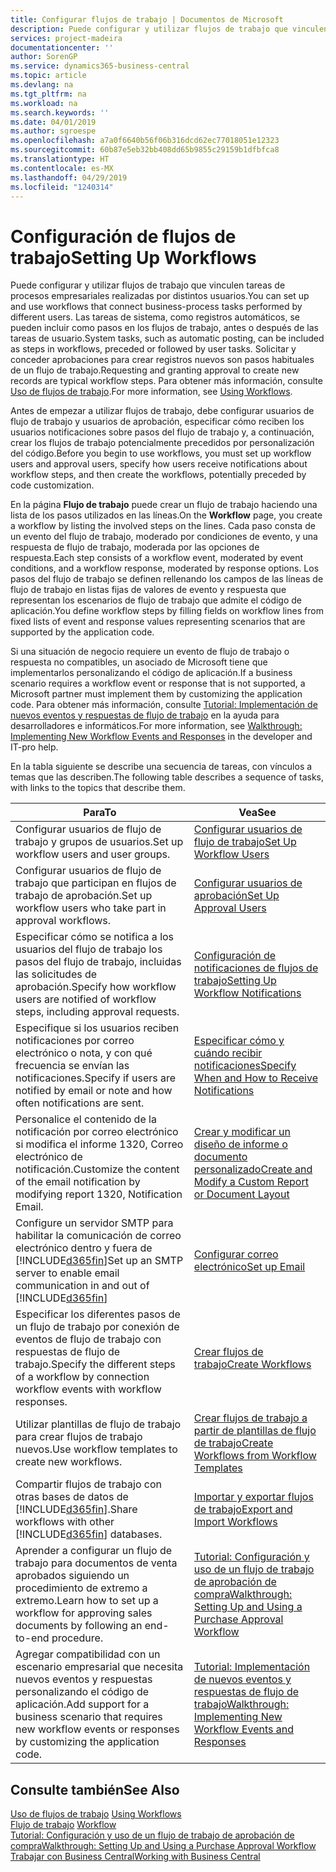 ```yaml
---
title: Configurar flujos de trabajo | Documentos de Microsoft
description: Puede configurar y utilizar flujos de trabajo que vinculen tareas de procesos empresariales realizadas por distintos usuarios. Las tareas de sistema, como registros automáticos, se pueden incluir como pasos en los flujos de trabajo, antes o después de las tareas de usuario. Solicitar y conceder aprobaciones para crear registros nuevos son pasos habituales de un flujo de trabajo.
services: project-madeira
documentationcenter: ''
author: SorenGP
ms.service: dynamics365-business-central
ms.topic: article
ms.devlang: na
ms.tgt_pltfrm: na
ms.workload: na
ms.search.keywords: ''
ms.date: 04/01/2019
ms.author: sgroespe
ms.openlocfilehash: a7a0f6640b56f06b316dcd62ec77018051e12323
ms.sourcegitcommit: 60b87e5eb32bb408dd65b9855c29159b1dfbfca8
ms.translationtype: HT
ms.contentlocale: es-MX
ms.lasthandoff: 04/29/2019
ms.locfileid: "1240314"
---
```

# <a name="setting-up-workflows"></a><span data-ttu-id="85382-105">Configuración de flujos de trabajo</span><span class="sxs-lookup"><span data-stu-id="85382-105">Setting Up Workflows</span></span>
<span data-ttu-id="85382-106">Puede configurar y utilizar flujos de trabajo que vinculen tareas de procesos empresariales realizadas por distintos usuarios.</span><span class="sxs-lookup"><span data-stu-id="85382-106">You can set up and use workflows that connect business-process tasks performed by different users.</span></span> <span data-ttu-id="85382-107">Las tareas de sistema, como registros automáticos, se pueden incluir como pasos en los flujos de trabajo, antes o después de las tareas de usuario.</span><span class="sxs-lookup"><span data-stu-id="85382-107">System tasks, such as automatic posting, can be included as steps in workflows, preceded or followed by user tasks.</span></span> <span data-ttu-id="85382-108">Solicitar y conceder aprobaciones para crear registros nuevos son pasos habituales de un flujo de trabajo.</span><span class="sxs-lookup"><span data-stu-id="85382-108">Requesting and granting approval to create new records are typical workflow steps.</span></span> <span data-ttu-id="85382-109">Para obtener más información, consulte [Uso de flujos de trabajo](across-use-workflows.md).</span><span class="sxs-lookup"><span data-stu-id="85382-109">For more information, see [Using Workflows](across-use-workflows.md).</span></span>  

 <span data-ttu-id="85382-110">Antes de empezar a utilizar flujos de trabajo, debe configurar usuarios de flujo de trabajo y usuarios de aprobación, especificar cómo reciben los usuarios notificaciones sobre pasos del flujo de trabajo y, a continuación, crear los flujos de trabajo potencialmente precedidos por personalización del código.</span><span class="sxs-lookup"><span data-stu-id="85382-110">Before you begin to use workflows, you must set up workflow users and approval users, specify how users receive notifications about workflow steps, and then create the workflows, potentially preceded by code customization.</span></span>  

 <span data-ttu-id="85382-111">En la página **Flujo de trabajo** puede crear un flujo de trabajo haciendo una lista de los pasos utilizados en las líneas.</span><span class="sxs-lookup"><span data-stu-id="85382-111">On the **Workflow** page, you create a workflow by listing the involved steps on the lines.</span></span> <span data-ttu-id="85382-112">Cada paso consta de un evento del flujo de trabajo, moderado por condiciones de evento, y una respuesta de flujo de trabajo, moderada por las opciones de respuesta.</span><span class="sxs-lookup"><span data-stu-id="85382-112">Each step consists of a workflow event, moderated by event conditions, and a workflow response, moderated by response options.</span></span> <span data-ttu-id="85382-113">Los pasos del flujo de trabajo se definen rellenando los campos de las líneas de flujo de trabajo en listas fijas de valores de evento y respuesta que representan los escenarios de flujo de trabajo que admite el código de aplicación.</span><span class="sxs-lookup"><span data-stu-id="85382-113">You define workflow steps by filling fields on workflow lines from fixed lists of event and response values representing scenarios that are supported by the application code.</span></span>  

 <span data-ttu-id="85382-114">Si una situación de negocio requiere un evento de flujo de trabajo o respuesta no compatibles, un asociado de Microsoft tiene que implementarlos personalizando el código de aplicación.</span><span class="sxs-lookup"><span data-stu-id="85382-114">If a business scenario requires a workflow event or response that is not supported, a Microsoft partner must implement them by customizing the application code.</span></span> <span data-ttu-id="85382-115">Para obtener más información, consulte [Tutorial: Implementación de nuevos eventos y respuestas de flujo de trabajo](/dynamics-nav/Walkthrough--Implementing-New-Workflow-Events-and-Responses) en la ayuda para desarrolladores e informáticos.</span><span class="sxs-lookup"><span data-stu-id="85382-115">For more information, see [Walkthrough: Implementing New Workflow Events and Responses](/dynamics-nav/Walkthrough--Implementing-New-Workflow-Events-and-Responses) in the developer and IT-pro help.</span></span>

 <span data-ttu-id="85382-116">En la tabla siguiente se describe una secuencia de tareas, con vínculos a temas que las describen.</span><span class="sxs-lookup"><span data-stu-id="85382-116">The following table describes a sequence of tasks, with links to the topics that describe them.</span></span>  

|<span data-ttu-id="85382-117">**Para**</span><span class="sxs-lookup"><span data-stu-id="85382-117">**To**</span></span>|<span data-ttu-id="85382-118">**Vea**</span><span class="sxs-lookup"><span data-stu-id="85382-118">**See**</span></span>|  
|------------|-------------|  
|<span data-ttu-id="85382-119">Configurar usuarios de flujo de trabajo y grupos de usuarios.</span><span class="sxs-lookup"><span data-stu-id="85382-119">Set up workflow users and user groups.</span></span>|[<span data-ttu-id="85382-120">Configurar usuarios de flujo de trabajo</span><span class="sxs-lookup"><span data-stu-id="85382-120">Set Up Workflow Users</span></span>](across-how-to-set-up-workflow-users.md)|  
|<span data-ttu-id="85382-121">Configurar usuarios de flujo de trabajo que participan en flujos de trabajo de aprobación.</span><span class="sxs-lookup"><span data-stu-id="85382-121">Set up workflow users who take part in approval workflows.</span></span>|[<span data-ttu-id="85382-122">Configurar usuarios de aprobación</span><span class="sxs-lookup"><span data-stu-id="85382-122">Set Up Approval Users</span></span>](across-how-to-set-up-approval-users.md)|  
|<span data-ttu-id="85382-123">Especificar cómo se notifica a los usuarios del flujo de trabajo los pasos del flujo de trabajo, incluidas las solicitudes de aprobación.</span><span class="sxs-lookup"><span data-stu-id="85382-123">Specify how workflow users are notified of workflow steps, including approval requests.</span></span>|[<span data-ttu-id="85382-124">Configuración de notificaciones de flujos de trabajo</span><span class="sxs-lookup"><span data-stu-id="85382-124">Setting Up Workflow Notifications</span></span>](across-setting-up-workflow-notifications.md)|  
|<span data-ttu-id="85382-125">Especifique si los usuarios reciben notificaciones por correo electrónico o nota, y con qué frecuencia se envían las notificaciones.</span><span class="sxs-lookup"><span data-stu-id="85382-125">Specify if users are notified by email or note and how often notifications are sent.</span></span>|[<span data-ttu-id="85382-126">Especificar cómo y cuándo recibir notificaciones</span><span class="sxs-lookup"><span data-stu-id="85382-126">Specify When and How to Receive Notifications</span></span>](across-how-to-specify-when-and-how-to-receive-notifications.md)|  
|<span data-ttu-id="85382-127">Personalice el contenido de la notificación por correo electrónico si modifica el informe 1320, Correo electrónico de notificación.</span><span class="sxs-lookup"><span data-stu-id="85382-127">Customize the content of the email notification by modifying report 1320, Notification Email.</span></span>|[<span data-ttu-id="85382-128">Crear y modificar un diseño de informe o documento personalizado</span><span class="sxs-lookup"><span data-stu-id="85382-128">Create and Modify a Custom Report or Document Layout</span></span>](ui-how-create-custom-report-layout.md)|  
|<span data-ttu-id="85382-129">Configure un servidor SMTP para habilitar la comunicación de correo electrónico dentro y fuera de [!INCLUDE[d365fin](includes/d365fin_md.md)]</span><span class="sxs-lookup"><span data-stu-id="85382-129">Set up an SMTP server to enable email communication in and out of [!INCLUDE[d365fin](includes/d365fin_md.md)]</span></span>|[<span data-ttu-id="85382-130">Configurar correo electrónico</span><span class="sxs-lookup"><span data-stu-id="85382-130">Set up Email</span></span>](admin-how-setup-email.md)|
|<span data-ttu-id="85382-131">Especificar los diferentes pasos de un flujo de trabajo por conexión de eventos de flujo de trabajo con respuestas de flujo de trabajo.</span><span class="sxs-lookup"><span data-stu-id="85382-131">Specify the different steps of a workflow by connection workflow events with workflow responses.</span></span>|[<span data-ttu-id="85382-132">Crear flujos de trabajo</span><span class="sxs-lookup"><span data-stu-id="85382-132">Create Workflows</span></span>](across-how-to-create-workflows.md)|  
|<span data-ttu-id="85382-133">Utilizar plantillas de flujo de trabajo para crear flujos de trabajo nuevos.</span><span class="sxs-lookup"><span data-stu-id="85382-133">Use workflow templates to create new workflows.</span></span>|[<span data-ttu-id="85382-134">Crear flujos de trabajo a partir de plantillas de flujo de trabajo</span><span class="sxs-lookup"><span data-stu-id="85382-134">Create Workflows from Workflow Templates</span></span>](across-how-to-create-workflows-from-workflow-templates.md)|  
|<span data-ttu-id="85382-135">Compartir flujos de trabajo con otras bases de datos de [!INCLUDE[d365fin](includes/d365fin_md.md)].</span><span class="sxs-lookup"><span data-stu-id="85382-135">Share workflows with other [!INCLUDE[d365fin](includes/d365fin_md.md)] databases.</span></span>|[<span data-ttu-id="85382-136">Importar y exportar flujos de trabajo</span><span class="sxs-lookup"><span data-stu-id="85382-136">Export and Import Workflows</span></span>](across-how-to-export-and-import-workflows.md)|  
|<span data-ttu-id="85382-137">Aprender a configurar un flujo de trabajo para documentos de venta aprobados siguiendo un procedimiento de extremo a extremo.</span><span class="sxs-lookup"><span data-stu-id="85382-137">Learn how to set up a workflow for approving sales documents by following an end-to-end procedure.</span></span>|[<span data-ttu-id="85382-138">Tutorial: Configuración y uso de un flujo de trabajo de aprobación de compra</span><span class="sxs-lookup"><span data-stu-id="85382-138">Walkthrough: Setting Up and Using a Purchase Approval Workflow</span></span>](walkthrough-setting-up-and-using-a-purchase-approval-workflow.md)|  
|<span data-ttu-id="85382-139">Agregar compatibilidad con un escenario empresarial que necesita nuevos eventos y respuestas personalizando el código de aplicación.</span><span class="sxs-lookup"><span data-stu-id="85382-139">Add support for a business scenario that requires new workflow events or responses by customizing the application code.</span></span>|[<span data-ttu-id="85382-140">Tutorial: Implementación de nuevos eventos y respuestas de flujo de trabajo</span><span class="sxs-lookup"><span data-stu-id="85382-140">Walkthrough: Implementing New Workflow Events and Responses</span></span>](/dynamics-nav/Walkthrough--Implementing-New-Workflow-Events-and-Responses)|  

## <a name="see-also"></a><span data-ttu-id="85382-141">Consulte también</span><span class="sxs-lookup"><span data-stu-id="85382-141">See Also</span></span>  
 <span data-ttu-id="85382-142">[Uso de flujos de trabajo](across-use-workflows.md) </span><span class="sxs-lookup"><span data-stu-id="85382-142">[Using Workflows](across-use-workflows.md) </span></span>  
 <span data-ttu-id="85382-143">[Flujo de trabajo](across-workflow.md) </span><span class="sxs-lookup"><span data-stu-id="85382-143">[Workflow](across-workflow.md) </span></span>  
 [<span data-ttu-id="85382-144">Tutorial: Configuración y uso de un flujo de trabajo de aprobación de compra</span><span class="sxs-lookup"><span data-stu-id="85382-144">Walkthrough: Setting Up and Using a Purchase Approval Workflow</span></span>](walkthrough-setting-up-and-using-a-purchase-approval-workflow.md)  
 [<span data-ttu-id="85382-145">Trabajar con Business Central</span><span class="sxs-lookup"><span data-stu-id="85382-145">Working with Business Central</span></span>](ui-work-product.md)
